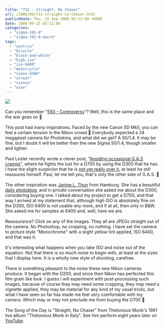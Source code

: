 ```yaml
---
title: "712 - Straight, No Chaser"
url: /2008/09/712-straight-no-chaser.html
publishDate: Thu, 25 Sep 2008 05:12:00 +0000
date: 2008-09-25 05:12:00
categories: 
  - "sigma-201-8"
  - "sigma-702-8-macro"
tags: 
  - "austria"
  - "bicycle"
  - "black-and-white"
  - "high-iso"
  - "iso-6400"
  - "motorcycle"
  - "nikon-d300"
  - "street"
  - "vienna"
  - "wien"
---
```

<a href="https://d25zfm9zpd7gm5.cloudfront.net/1200x1200/2008/20080924_181750.JPG" target="_blank"><img src="https://d25zfm9zpd7gm5.cloudfront.net/0600x0600/2008/20080924_181750.JPG"/></a><br/><br/>Can you remember "<a href="/2008/05/593-controversy.html">593 - Controversy</a>"? Well, this is the same place and the war goes on 🙂<br/><br/><a href="https://d25zfm9zpd7gm5.cloudfront.net/1200x1200/2008/20080924_182338.JPG" target="_blank"><img alt="" border="0" src="https://d25zfm9zpd7gm5.cloudfront.net/0150x0150/2008/20080924_182338.JPG" style="margin: 0pt 0px 0pt 10px; float: right;"/></a> This post had many inspirations. Faced by the new Canon 5D MkII, you can feel a certain tension in the Nikon crowd 🙂 Everybody expected a 24 megapixel camera for Photokina, and what did we get? A 50/1.4. It may be fine, but I doubt it will be better than the new Sigma 50/1.4, though smaller and lighter. <br/><br/><a href="https://d25zfm9zpd7gm5.cloudfront.net/1200x1200/2008/20080924_182621.JPG" target="_blank"><img alt="" border="0" src="https://d25zfm9zpd7gm5.cloudfront.net/0150x0150/2008/20080924_182621.JPG" style="margin: 0pt 10px 0pt 0px; float: left;"/></a> Paul Lester recently wrote a clever post, "<a href="http://www.paullesterphoto.com/wordpress/?p=1921" target="_blank">Avoiding occasional G.A.S cramps</a>", where he fights the lust for a D700 by using the D300 that he has. I have the slight suspicion that he is <a href="http://www.paullesterphoto.com/wordpress/?p=1928" target="_blank">not yet really over it</a>, at least he still reassures himself. Paul, let me tell you, that's only the other side of G.A.S. 🙂<br/><br/><a href="https://d25zfm9zpd7gm5.cloudfront.net/1200x1200/2008/20080924_183550.JPG" target="_blank"><img alt="" border="0" src="https://d25zfm9zpd7gm5.cloudfront.net/0150x0150/2008/20080924_183550.JPG" style="margin: 0pt 0px 0pt 10px; float: right;"/></a> The other inspiration was <a href="http://www.janine-l-thun.de/" target="_blank">Janine L. Thun</a> from Hamburg. She has a beautiful <a href="http://1-photo-a-day.blogspot.com/" target="_blank">daily photoblog</a>, and in private conversation she asked me about the D300, considering buying one. I talked about my project to get a D700, and that way I arrived at my statement that, although high ISO is absolutely fine on the D300, ISO 6400 is not usable any more, and if at all, then only in B&amp;W. She asked me for samples at 6400 and, well, here we are.<br/><br/><a href="https://d25zfm9zpd7gm5.cloudfront.net/1200x1200/2008/20080924_183139.JPG" target="_blank"><img alt="" border="0" src="https://d25zfm9zpd7gm5.cloudfront.net/0150x0150/2008/20080924_183139.JPG" style="margin: 0pt 10px 0pt 0px; float: left;"/></a> Reassurance? Click on any of the images. They all are JPEGs straight out of the camera. No Photoshop, no cropping, no nothing. I have set the camera to picture style "Monochrome" with a slight yellow tint applied, ISO 6400, and that was it.<br/><br/><a href="https://d25zfm9zpd7gm5.cloudfront.net/1200x1200/2008/20080924_082447.JPG" target="_blank"><img alt="" border="0" src="https://d25zfm9zpd7gm5.cloudfront.net/0150x0150/2008/20080924_082447.JPG" style="margin: 0pt 0px 0pt 10px; float: right;"/></a> It's interesting what happens when you take ISO and noise out of the equation. Not that there is so much noise to begin with, at least at the sizes that I display here. It is a wholly new style of shooting, carefree.<br/><br/><a href="https://d25zfm9zpd7gm5.cloudfront.net/1200x1200/2008/20080924_193550.JPG" target="_blank"><img alt="" border="0" src="https://d25zfm9zpd7gm5.cloudfront.net/0150x0150/2008/20080924_193550.JPG" style="margin: 0pt 10px 0pt 0px; float: left;"/></a> There is something pleasant to the noise these new Nikon cameras produce. It began with the D200, and since then Nikon has perfected this film grain like look. I guess I will experiment with post-processing such images, because of course they may need some cropping, they may need a vignette applied, they may be material for any kind of my usual tricks, but what I have seen so far has made me feel very comfortable with my camera. Which may or may not preclude me from buying the D700 🙂<br/><br/> The Song of the Day is "Straight, No Chaser" from Thelonious Monk's 1961 live album "Thelonious Monk in Italy". See him perform eight years later on <a href="http://www.youtube.com/watch?v=yxX0-OaI5j0&feature=related" target="_blank">YouTube</a>.
